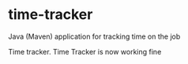 # time-tracker
Java (Maven) application for tracking time on the job

Time tracker.
Time Tracker is now working fine
